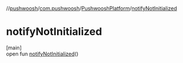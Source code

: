 //[pushwoosh](../../../index.md)/[com.pushwoosh](../index.md)/[PushwooshPlatform](index.md)/[notifyNotInitialized](notify-not-initialized.md)

# notifyNotInitialized

[main]\
open fun [notifyNotInitialized](notify-not-initialized.md)()
